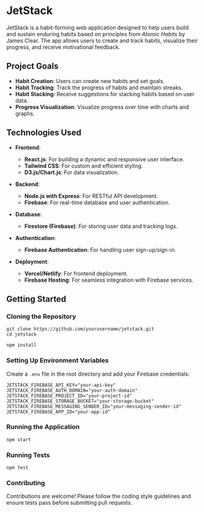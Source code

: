 # JetStack

JetStack is a habit-forming web application designed to help users build and sustain enduring habits based on principles from *Atomic Habits* by James Clear. The app allows users to create and track habits, visualize their progress, and receive motivational feedback.

## Project Goals

- **Habit Creation**: Users can create new habits and set goals.
- **Habit Tracking**: Track the progress of habits and maintain streaks.
- **Habit Stacking**: Receive suggestions for stacking habits based on user data.
- **Progress Visualization**: Visualize progress over time with charts and graphs.

## Technologies Used

- **Frontend**: 
  - **React.js**: For building a dynamic and responsive user interface.
  - **Tailwind CSS**: For custom and efficient styling.
  - **D3.js/Chart.js**: For data visualization.

- **Backend**: 
  - **Node.js with Express**: For RESTful API development.
  - **Firebase**: For real-time database and user authentication.

- **Database**: 
  - **Firestore (Firebase)**: For storing user data and tracking logs.

- **Authentication**: 
  - **Firebase Authentication**: For handling user sign-up/sign-in.

- **Deployment**: 
  - **Vercel/Netlify**: For frontend deployment.
  - **Firebase Hosting**: For seamless integration with Firebase services.

## Getting Started

### Cloning the Repository

```
git clone https://github.com/yourusername/jetstack.git
cd jetstack

npm install
```
### Setting Up Environment Variables

Create a `.env` file in the root directory and add your Firebase credentials:

```
JETSTACK_FIREBASE_API_KEY="your-api-key"
JETSTACK_FIREBASE_AUTH_DOMAIN="your-auth-domain"
JETSTACK_FIREBASE_PROJECT_ID="your-project-id"
JETSTACK_FIREBASE_STORAGE_BUCKET="your-storage-bucket"
JETSTACK_FIREBASE_MESSAGING_SENDER_ID="your-messaging-sender-id"
JETSTACK_FIREBASE_APP_ID="your-app-id"
```
### Running the Application

```npm start```


### Running Tests
```npm test```


### Contributing
Contributions are welcome! Please follow the coding style guidelines and ensure tests pass before submitting pull requests.

